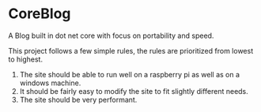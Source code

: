 # CoreBlog
A Blog built in dot net core with focus on portability and speed. 

This project follows a few simple rules, the rules are prioritized from lowest to highest.
1. The site should be able to run well on a raspberry pi as well as on a windows machine. 
2. It should be fairly easy to modify the site to fit slightly different needs.
3. The site should be very performant.
